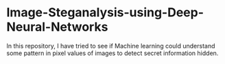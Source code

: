 # Image-Steganalysis-using-Deep-Neural-Networks
In this repository, I have tried to see if Machine learning could understand some pattern in pixel values of images to detect secret information hidden.

